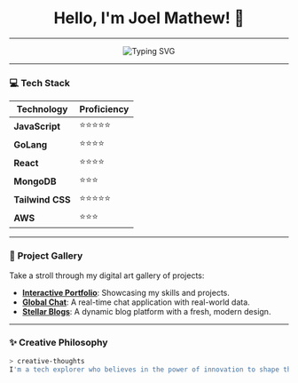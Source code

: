 <h1 align="center">Hello, I'm Joel Mathew! 🌟</h1>

---

<div align="center">
    <img src="https://readme-typing-svg.herokuapp.com/?font=Space+Mono&size=30&center=true&vCenter=true&width=700&height=50&duration=3000&pause=1000&color=00FF00&background=000000&lines=Welcome+to+My+Digital+Canvas!;Creative+Developer+and+Tech+Explorer!;" alt="Typing SVG" />
</div>

---

### 💻 **Tech Stack**

| **Technology**   | **Proficiency** |
|-----------------|-----------------|
| **JavaScript**  | ⭐⭐⭐⭐⭐           |
| **GoLang**      | ⭐⭐⭐⭐           |
| **React**       | ⭐⭐⭐⭐           |
| **MongoDB**     | ⭐⭐⭐            |
| **Tailwind CSS**| ⭐⭐⭐⭐⭐           |
| **AWS**         | ⭐⭐⭐            |

---

### 🎨 **Project Gallery**

Take a stroll through my digital art gallery of projects:

- **[Interactive Portfolio](https://joelmathewportfolio.com)**: Showcasing my skills and projects.
- **[Global Chat](https://github.com/joelmathew/global-chat)**: A real-time chat application with real-world data.
- **[Stellar Blogs](https://github.com/joelmathew/stellar-blogs)**: A dynamic blog platform with a fresh, modern design.

---

### ✨ **Creative Philosophy**

```bash
> creative-thoughts
I'm a tech explorer who believes in the power of innovation to shape the future. Every line of code is a brushstroke on my digital canvas.
